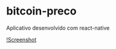 # bitcoin-preco
Aplicativo desenvolvido com react-native

[!Screenshot](https://raw.githubusercontent.com/diegowendel/bitcoin-preco/master/docs/img/screenshot.png)
